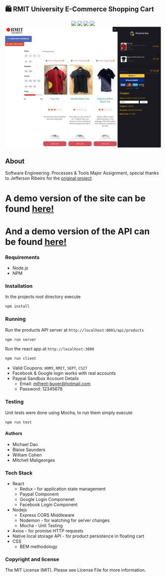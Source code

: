 ## 🛍️ RMIT University E-Commerce Shopping Cart
<p align="center">
  <img src="https://img.shields.io/badge/React-16.3.1-blue.svg">
  <img src="https://img.shields.io/badge/Redux-3.7.2-blue.svg?colorB=764abc">
  <img src="https://img.shields.io/badge/Nodejs-6.10.2-blue.svg?colorB=90c53f">
  <img src="https://img.shields.io/badge/Express-4.16.3-blue.svg?colorB=47535e">
  <br/>
  <img src="./rmit-shopping-cart.png">
</p>

## About

Software Engineering: Processes & Tools Major Assignment, special thanks to Jefferson Ribeiro for the
<a href="https://github.com/jeffersonRibeiro/react-shopping-cart">original project</a>.

# A demo version of the site can be found <a href='https://rmit-shoppingcart.appspot.com/'>here!</a>
# And a demo version of the API can be found <a href='https://api-dot-rmit-shoppingcart.appspot.com/'>here!</a>

### Requirements

- Node.js
- NPM

### Installation

In the projects root directory execute
``` bash
npm install
```

### Running

Run the products API server at `http://localhost:8001/api/products`
``` bash
npm run server
```

Run the react app at `http://localhost:3000`
``` bash
npm run client
```

- Valid Coupons: `HOMY`, `RMIT`, `SEPT`, `CSIT`
- Facebook & Google login works with real accounts
- Paypal Sandbox Account Details
  - Email: mifrent-buyer@hotmail.com
  - Password: 12345678

### Testing

Unit tests were done using Mocha, to run them simply execute
``` bash
npm run test
```

#### Authors
- Michael Dao
- Blaise Saunders
- William Cohen
- Mitchell Maligeorges

### Tech Stack
- React
  * Redux - for application state management
  * Paypal Component
  * Google Login Componenet
  * Facebook Login Component
- Nodejs
  * Express CORS Middleware
  * Nodemon - for watching for server changes
  * Mocha - Unit Testing
- Axios - for promise HTTP requests
- Native local storage API - for product persistence in floating cart
- CSS
  * BEM methodology

### Copyright and license

The MIT License (MIT).
Please see License File for more information.
